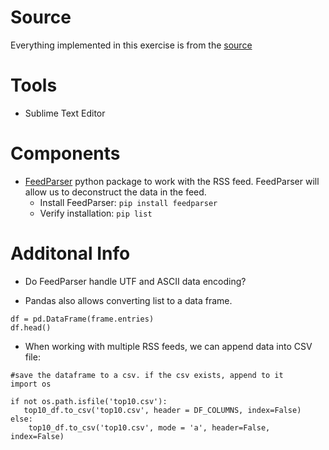 # Source

Everything implemented in this exercise is from the [source](https://www.youtube.com/watch?v=A42voDYkFZw&feature=youtu.be&t=7396)

# Tools
- Sublime Text Editor

# Components

- [FeedParser](https://pypi.org/project/feedparser/) python package to work with the RSS feed. FeedParser will allow us to deconstruct the data in the feed.
	- Install FeedParser: `pip install feedparser`
	- Verify installation: `pip list`

# Additonal Info

- Do FeedParser handle UTF and ASCII data encoding?

- Pandas also allows converting list to a data frame.

```
df = pd.DataFrame(frame.entries)
df.head()
```

- When working with multiple RSS feeds, we can append data into CSV file: 

```
#save the dataframe to a csv. if the csv exists, append to it
import os

if not os.path.isfile('top10.csv'):
   top10_df.to_csv('top10.csv', header = DF_COLUMNS, index=False)
else:
    top10_df.to_csv('top10.csv', mode = 'a', header=False, index=False)
```


